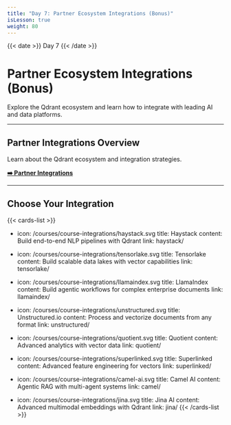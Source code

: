```yaml
---
title: "Day 7: Partner Ecosystem Integrations (Bonus)"
isLesson: true
weight: 80
---
```


{{< date >}} Day 7 {{< /date >}}

# Partner Ecosystem Integrations (Bonus)

Explore the Qdrant ecosystem and learn how to integrate with leading AI and data platforms.

---

## Partner Integrations Overview

Learn about the Qdrant ecosystem and integration strategies.

[**➡️ Partner Integrations**](https://qdrant.tech/partners/)

---

## Choose Your Integration

{{< cards-list >}}
- icon: /courses/course-integrations/haystack.svg
  title: Haystack
  content: Build end-to-end NLP pipelines with Qdrant
  link: haystack/

- icon: /courses/course-integrations/tensorlake.svg
  title: Tensorlake
  content: Build scalable data lakes with vector capabilities
  link: tensorlake/

- icon: /courses/course-integrations/llamaindex.svg
  title: LlamaIndex
  content: Build agentic workflows for complex enterprise documents
  link: llamaindex/

- icon: /courses/course-integrations/unstructured.svg
  title: Unstructured.io
  content: Process and vectorize documents from any format
  link: unstructured/

- icon: /courses/course-integrations/quotient.svg
  title: Quotient
  content: Advanced analytics with vector data
  link: quotient/

- icon: /courses/course-integrations/superlinked.svg
  title: Superlinked
  content: Advanced feature engineering for vectors
  link: superlinked/

- icon: /courses/course-integrations/camel-ai.svg
  title: Camel AI
  content: Agentic RAG with multi-agent systems
  link: camel/

- icon: /courses/course-integrations/jina.svg
  title: Jina AI
  content: Advanced multimodal embeddings with Qdrant
  link: jina/
{{< /cards-list >}}
